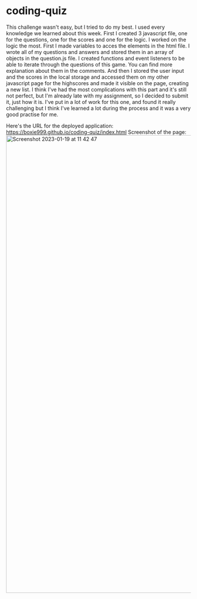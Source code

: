 # coding-quiz
This challenge wasn't easy, but I tried to do my best.
I used every knowledge we learned about this week.
First I created 3 javascript file, one for the questions, one for the scores and one for the logic. I worked on the logic the most.
First I made variables to acces the elements in the html file. 
I wrote all of my questions and answers and stored them in an array of objects in the question.js file.
I created functions and event listeners to be able to iterate through the questions of this game. You can find more explanation about them in the comments. And then I stored the user input and the scores in the local storage and accessed them on my other javascript page for the highscores and made it visible on the page, creating a new list. I think I've had the most complications with this part and it's still not perfect, but I'm already late with my assignment, so I decided to submit it, just how it is. I've put in a lot of work for this one, and found it really challenging but I think I've learned a lot during the process and it was a very good practise for me.

Here's the URL for the deployed application:
https://boxie999.github.io/coding-quiz/index.html
Screenshot of the page:
<img width="1247" alt="Screenshot 2023-01-19 at 11 42 47" src="https://user-images.githubusercontent.com/118014637/213433956-841d301f-2e56-41d6-bcd1-faf41dfa4c23.png">
